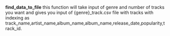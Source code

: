 **find_data_to_file**
this function will take input of genre and number of tracks you want and gives you input of {genre}_track.csv file with tracks with indexing as track_name,artist_name,album_name,album_name,release_date,popularity,track_id.
